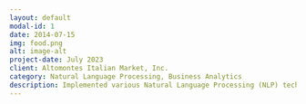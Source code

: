 ```yaml
---
layout: default
modal-id: 1
date: 2014-07-15
img: food.png
alt: image-alt
project-date: July 2023
client: Altomontes Italian Market, Inc.
category: Natural Language Processing, Business Analytics
description: Implemented various Natural Language Processing (NLP) techniques to a support a Business Analysis for Alomontes Italian Market. These technqiues included Topic Modeling Analyis amd Sentiment Analysis conducted on reviews of Alomontes' products and operations by customers. The analysis provided valuable recommendations for changes that needed to be made regarding business operations and products as well as the strengths of the business.
---
```


